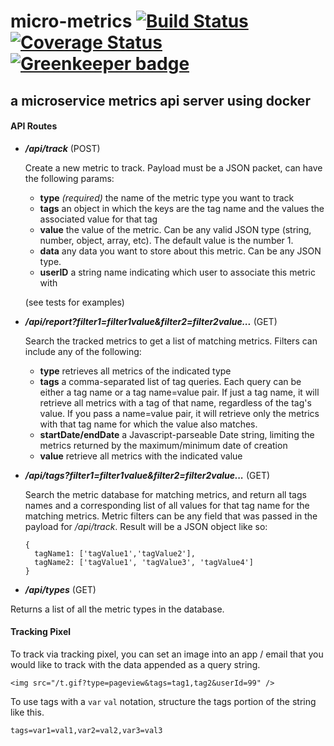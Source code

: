 # micro-metrics [![Build Status](https://travis-ci.org/firstandthird/micro-metrics.svg?branch=master)](https://travis-ci.org/firstandthird/micro-metrics) [![Coverage Status](https://coveralls.io/repos/github/firstandthird/micro-metrics/badge.svg?branch=master)](https://coveralls.io/github/firstandthird/micro-metrics?branch=master) [![Greenkeeper badge](https://badges.greenkeeper.io/firstandthird/micro-metrics.svg)](https://greenkeeper.io/)
## a microservice metrics api server using docker



#### API Routes
- **_/api/track_** (POST)

  Create a new metric to track. Payload must be a JSON packet, can have the following params:
   - **type** _(required)_ the name of the metric type you want to track
   - **tags** an object in which the keys are the tag name and the values the associated value for that tag
   - **value** the value of the metric. Can be any valid JSON type (string, number, object, array, etc). The default value is the number 1.
   - **data** any data you want to store about this metric. Can be any JSON type.
   - **userID** a string name indicating which user to associate this metric with

   (see tests for examples)

- **_/api/report?filter1=filter1value&filter2=filter2value..._** (GET)

   Search the tracked metrics to get a list of matching metrics. Filters can include any of the following:

    - **type** retrieves all metrics of the indicated type
    - **tags** a comma-separated list of tag queries. Each query can be either a tag name or a tag name=value pair. If just a tag name, it will retrieve all metrics with a tag of that name, regardless of the tag's value. If you pass a name=value pair, it will retrieve only the metrics with that tag name for which the value also matches.
    - **startDate/endDate** a Javascript-parseable Date string, limiting the metrics returned by the maximum/minimum date of creation  
    - **value** retrieve all metrics with the indicated value

- **_/api/tags?filter1=filter1value&filter2=filter2value..._** (GET)

  Search the metric database for matching metrics, and return all tags names and a corresponding list of all values for that tag name for the matching metrics. Metric filters can be any field that was passed in the payload for _/api/track_. Result will be a JSON object like so:
  ```
  {
    tagName1: ['tagValue1','tagValue2'],
    tagName2: ['tagValue1', 'tagValue3', 'tagValue4']
  }
  ```

- **_/api/types_** (GET)

Returns a list of all the metric types in the database. 


#### Tracking Pixel

To track via tracking pixel, you can set an image into an app / email that you would like to track with the data appended as a query string.

```
<img src="/t.gif?type=pageview&tags=tag1,tag2&userId=99" />
```

To use tags with a `var` `val` notation, structure the tags portion of the string like this.

```
tags=var1=val1,var2=val2,var3=val3
```
